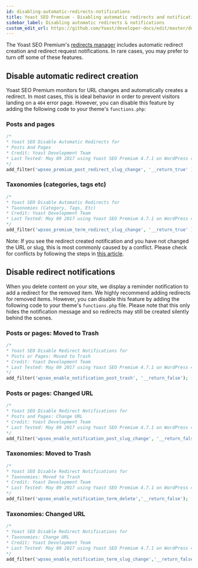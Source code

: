 ```yaml
---
id: disabling-automatic-redirects-notifications
title: Yoast SEO Premium - Disabling automatic redirects and notifications
sidebar_label: Disabling automatic redirects & notifications
custom_edit_url: https://github.com/Yoast/developer-docs/edit/master/docs/customization/yoast-seo-premium/disabling-automatic-redirects-notifications.md
---
```

The Yoast SEO Premium's [redirects manager](https://yoast.com/wordpress/plugins/seo/redirects-manager/) includes automatic redirect creation and redirect request notifications. In rare cases, you may prefer to turn off some of these features.

## Disable automatic redirect creation
Yoast SEO Premium monitors for URL changes and automatically creates a redirect. In most cases, this is ideal behavior in order to prevent visitors landing on a `404` error page. However, you can disable this feature by adding the following code to your theme's `functions.php`:

### Posts and pages
```php
/*
* Yoast SEO Disable Automatic Redirects for
* Posts And Pages
* Credit: Yoast Development Team
* Last Tested: May 09 2017 using Yoast SEO Premium 4.7.1 on WordPress 4.7.4
*/
add_filter('wpseo_premium_post_redirect_slug_change', '__return_true' );
```

### Taxonomies (categories, tags etc)
```php
/*
* Yoast SEO Disable Automatic Redirects for
* Taxonomies (Category, Tags, Etc)
* Credit: Yoast Development Team
* Last Tested: May 09 2017 using Yoast SEO Premium 4.7.1 on WordPress 4.7.4
*/
add_filter('wpseo_premium_term_redirect_slug_change', '__return_true' );
```

Note: If you see the redirect created notification and you have not changed the URL or slug, this is most commonly caused by a conflict. Please check for conflicts by following the steps in [this article](https://yoast.com/kb/how-to-check-for-plugin-conflicts).

## Disable redirect notifications
When you delete content on your site, we display a reminder notification to add a redirect for the removed item. We highly recommend adding redirects for removed items. However, you can disable this feature by adding the following code to your theme's `functions.php` file. Please note that this only hides the notification message and so redirects may still be created silently behind the scenes.

### Posts or pages: Moved to Trash
```php
/*
* Yoast SEO Disable Redirect Notifications for
* Posts or Pages: Moved to Trash
* Credit: Yoast Development Team
* Last Tested: May 09 2017 using Yoast SEO Premium 4.7.1 on WordPress 4.7.4
*/
add_filter('wpseo_enable_notification_post_trash', '__return_false');
```

### Posts or pages: Changed URL
```php
/*
* Yoast SEO Disable Redirect Notifications for
* Posts and Pages: Change URL
* Credit: Yoast Development Team
* Last Tested: May 09 2017 using Yoast SEO Premium 4.7.1 on WordPress 4.7.4
*/
add_filter('wpseo_enable_notification_post_slug_change', '__return_false');
```

### Taxonomies: Moved to Trash
```php
/*
* Yoast SEO Disable Redirect Notifications for
* Taxonomies: Moved to Trash
* Credit: Yoast Development Team
* Last Tested: May 09 2017 using Yoast SEO Premium 4.7.1 on WordPress 4.7.4
*/
add_filter('wpseo_enable_notification_term_delete','__return_false');
```

### Taxonomies: Changed URL
```php
/*
* Yoast SEO Disable Redirect Notifications for
* Taxonomies: Change URL
* Credit: Yoast Development Team
* Last Tested: May 09 2017 using Yoast SEO Premium 4.7.1 on WordPress 4.7.4
*/
add_filter('wpseo_enable_notification_term_slug_change','__return_false');
```
